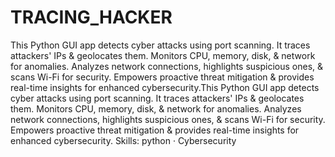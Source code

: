 # TRACING_HACKER

This Python GUI app detects cyber attacks using port scanning. It traces attackers' IPs & geolocates them. Monitors CPU, memory, disk, & network for anomalies. Analyzes network connections, highlights suspicious ones, & scans Wi-Fi for security. Empowers proactive threat mitigation & provides real-time insights for enhanced cybersecurity.This Python GUI app detects cyber attacks using port scanning. It traces attackers' IPs & geolocates them. Monitors CPU, memory, disk, & network for anomalies. Analyzes network connections, highlights suspicious ones, & scans Wi-Fi for security. Empowers proactive threat mitigation & provides real-time insights for enhanced cybersecurity.
Skills: python · Cybersecurity

